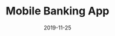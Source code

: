 ---
title: 'Mobile Banking App'
description: null
date: '2019-11-25'
category: "UI/UX Design"
client: null
featuredImage: "../images/mobile-banking-app.png"
sharebuttons: true
projectLink: "https://dribbble.com/shots/8514839-Mobile-Banking-App"
---